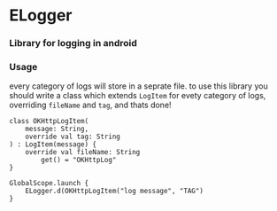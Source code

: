# ELogger
### Library for logging in android

### Usage
every category of logs will store in a seprate file.
to use this library you should write a class which extends `LogItem` for evety category of logs,
overriding `fileName` and `tag`, and thats done!
```
class OKHttpLogItem(
    message: String,
    override val tag: String
) : LogItem(message) {
    override val fileName: String
        get() = "OKHttpLog"
}

GlobalScope.launch {
    ELogger.d(OKHttpLogItem("log message", "TAG")
}
```